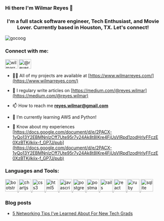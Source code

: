 ### Hi there I'm Wilmar Reyes 👋

<h3 align="center">I'm a full stack software engineer, Tech Enthusiast, and Movie Lover. Currently based in Houston, TX. Let's connect!</h3>

<p align="left"> <img src="https://komarev.com/ghpvc/?username=gocoog&label=Profile%20views&color=0e75b6&style=flat" alt="gocoog" /> </p>

<h3 align="left">Connect with me:</h3>
<p align="left">
<a href="https://linkedin.com/in/wilmarreyes" target="blank"><img align="center" src="https://cdn.jsdelivr.net/npm/simple-icons@3.0.1/icons/linkedin.svg" alt="wilmarreyes" height="30" width="40" /></a>
<a href="https://medium.com/@reyes.wilmar" target="blank"><img align="center" src="https://cdn.jsdelivr.net/npm/simple-icons@3.0.1/icons/medium.svg" alt="@reyes.wilmar" height="30" width="40" /></a>
</p>

- 👨‍💻 All of my projects are available at [https://www.wilmarreyes.com/](https://www.wilmarreyes.com/)

- 📝 I regulary write articles on [https://medium.com/@reyes.wilmar](https://medium.com/@reyes.wilmar)

- 📫 How to reach me **reyes.wilmar@gmail.com**

- 🌱 I’m currently learning AWS and Python!

- 📄 Know about my experiences [https://docs.google.com/document/d/e/2PACX-1vQo13Y2EBMNnIzCff7Ute95r7y24Ak8t8IKre4FjUsVlRpd1zodHrlyFFczE0XzBTKjlkiix-f_GP7J/pub](https://docs.google.com/document/d/e/2PACX-1vQo13Y2EBMNnIzCff7Ute95r7y24Ak8t8IKre4FjUsVlRpd1zodHrlyFFczE0XzBTKjlkiix-f_GP7J/pub)

<h3 align="left">Languages and Tools:</h3>
<p align="left"> <a href="https://getbootstrap.com" target="_blank"> <img src="https://devicons.github.io/devicon/devicon.git/icons/bootstrap/bootstrap-plain.svg" alt="bootstrap" width="40" height="40"/> </a> <a href="https://www.chartjs.org" target="_blank"> <img src="https://www.chartjs.org/media/logo-title.svg" alt="chartjs" width="40" height="40"/> </a> <a href="https://www.w3schools.com/css/" target="_blank"> <img src="https://devicons.github.io/devicon/devicon.git/icons/css3/css3-original-wordmark.svg" alt="css3" width="40" height="40"/> </a> <a href="https://www.w3.org/html/" target="_blank"> <img src="https://devicons.github.io/devicon/devicon.git/icons/html5/html5-original-wordmark.svg" alt="html5" width="40" height="40"/> </a> <a href="https://developer.mozilla.org/en-US/docs/Web/JavaScript" target="_blank"> <img src="https://devicons.github.io/devicon/devicon.git/icons/javascript/javascript-original.svg" alt="javascript" width="40" height="40"/> </a> <a href="https://www.postgresql.org" target="_blank"> <img src="https://devicons.github.io/devicon/devicon.git/icons/postgresql/postgresql-original-wordmark.svg" alt="postgresql" width="40" height="40"/> </a> <a href="https://postman.com" target="_blank"> <img src="https://www.vectorlogo.zone/logos/getpostman/getpostman-icon.svg" alt="postman" width="40" height="40"/> </a> <a href="https://rubyonrails.org" target="_blank"> <img src="https://devicons.github.io/devicon/devicon.git/icons/rails/rails-original-wordmark.svg" alt="rails" width="40" height="40"/> </a> <a href="https://reactjs.org/" target="_blank"> <img src="https://devicons.github.io/devicon/devicon.git/icons/react/react-original-wordmark.svg" alt="react" width="40" height="40"/> </a> <a href="https://www.ruby-lang.org/en/" target="_blank"> <img src="https://devicons.github.io/devicon/devicon.git/icons/ruby/ruby-original-wordmark.svg" alt="ruby" width="40" height="40"/> </a> <a href="https://www.sqlite.org/" target="_blank"> <img src="https://www.vectorlogo.zone/logos/sqlite/sqlite-icon.svg" alt="sqlite" width="40" height="40"/> </a> </p>


### Blog posts
<!-- BLOG-POST-LIST:START -->
- [5 Networking Tips I’ve Learned About For New Tech Grads](https://medium.com/@reyes.wilmar/5-networking-tips-ive-learned-about-for-new-tech-grads-28ff73c9e8bc?source=rss-85f680c74ae8------2)
<!-- BLOG-POST-LIST:END -->

<!--
**gocoog/gocoog** is a ✨ _special_ ✨ repository because its `README.md` (this file) appears on your GitHub profile.

Here are some ideas to get you started:

- 🔭 I’m currently working on ...
- 🌱 I’m currently learning ...
- 👯 I’m looking to collaborate on ...
- 🤔 I’m looking for help with ...
- 💬 Ask me about ...
- 📫 How to reach me: ...
- 😄 Pronouns: ...
- ⚡ Fun fact: ...
-->
